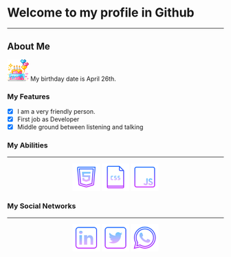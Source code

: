 <h1> Welcome to my profile in Github </h1> 
                  <hr>
                            <h2>About Me </h2>
                            
<img src="assets\Profile\cake.gif" class="cake" width="50">  My birthday date is April 26th.



### My Features

- [x] I am a very friendly person.
- [x] First job as Developer
- [x] Middle ground between listening and talking

### My Abilities
<hr>

<p align="center">
        <img src="https://github.com/ehotedas/ehotedas/blob/main/assets/Abilities/icons8-html-5-64.png">
        <img src="https://github.com/ehotedas/ehotedas/blob/main/assets/Abilities/icons8-ficheiro-css-64.png">
        <img src="https://github.com/ehotedas/ehotedas/blob/main/assets/Abilities/icons8-javascript-64.png"> 
</p>

### My Social Networks
<hr>
        <p align="center">
        <a href="https://www.linkedin.com/in/gabriel-demarchi-1504ba18a/"><img src="https://github.com/ehotedas/ehotedas/blob/main/assets/Social%20Networks/icons8-linkedin-64.png"></a>
        <a href="https://twitter.com/the_bucciarati"><img src="https://github.com/ehotedas/ehotedas/blob/main/assets/Social%20Networks/icons8-twitter-quadrado-64.png"></a>
        <a href="https://api.whatsapp.com/send?phone=47984185003&text=Hello,%20Vim%20pelo%20GitHub!"><img src="https://github.com/ehotedas/ehotedas/blob/main/assets/Social%20Networks/icons8-whatsapp-64.png"></a>

   
